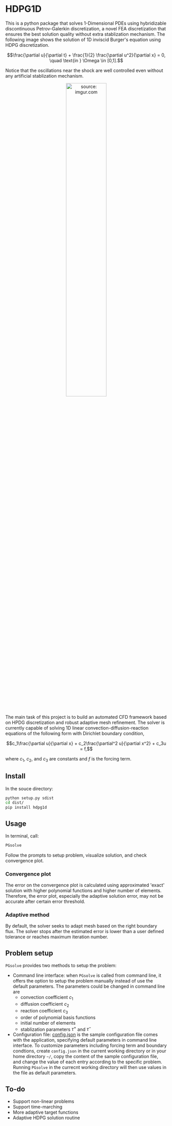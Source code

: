 # HDPG1D
This is a python package that solves 1-Dimensional PDEs using hybridizable discontinuous Petrov-Galerkin discretization, a novel FEA discretization that ensures the best solution quality without extra stablization mechanism. The following image shows the solution of 1D inviscid Burger's equation using HDPG discretization.
```math
\frac{\partial u}{\partial t} + \frac{1}{2} \frac{\partial u^2}{\partial x} = 0, \quad \text{in } \Omega \in [0,1].
```
Notice that the oscillations near the shock are well controlled even without any artificial stablization mechanism.

<p align="center">
<img align="centre" img src="http://i.imgur.com/HrWIi4s.png" width="50%" height="50%" title="source: imgur.com" />
</p>

The main task of this project is to build an automated CFD framework based on HPDG discretization and robust adaptive mesh refinement. The solver is currently capable of solving 1D linear convection-diffusion-reaction equations of the following form with Dirichlet boundary condition,
```math
c_1\frac{\partial u}{\partial x} + c_2\frac{\partial^2 u}{\partial x^2} + c_3u = f,
```
where $`c_1`$, $`c_2`$, and $`c_3`$ are constants and $`f`$ is the forcing term.

## Install
In the souce directory:
```bash
python setup.py sdist
cd dist/
pip install hdpg1d
```

## Usage
In terminal, call:
```bash
PGsolve
```
Follow the prompts to setup problem, visualize solution, and check convergence plot.

### Convergence plot
The error on the convergence plot is calculated using approximated 'exact' solution with higher polynomial functions and higher number of elements. Therefore, the error plot, especially the adaptive solution error, may not be accurate after certain error threshold.

### Adaptive method
By default, the solver seeks to adapt mesh based on the right boundary flux. The solver stops after the estimated error is lower than a user defined tolerance or reaches maximum iteration number.

## Problem setup
`PGsolve` provides two methods to setup the problem:
* Command line interface: when `PGsolve` is called from command line, it offers the option to setup the problem manually instead of use the default parameters. The parameters could be changed in command line are
	- convection coefficient $`c_1`$
	- diffusion coefficient $`c_2`$
	- reaction coefficient $`c_3`$
	- order of polynomial basis functions
	- initial number of elements
	- stablization parameters $`\tau^+`$ and $`\tau^-`$
* Configuration file: [config.json](hdpg1d/config/config.json) is the sample configuration file comes with the application, specifying default parameters in command line interface. To customize parameters including forcing term and boundary condtions, create `config.json` in the current working directory or in your home directory `~/`, copy the content of the sample configuration file, and change the value of each entry according to the specific problem.  Running `PGsolve` in the currecnt working directory will then use values in the file as default parameters.

## To-do
* Support non-linear problems
* Support time-marching
* More adaptive target functions
* Adaptive HDPG solution routine
